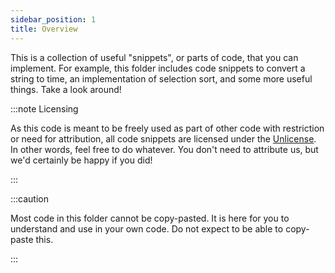 ```yaml
---
sidebar_position: 1
title: Overview
---
```


This is a collection of useful "snippets", or parts of code, that you can implement. For example, this folder includes code snippets to convert a string to time, an implementation of selection sort, and some more useful things. Take a look around!

:::note Licensing

As this code is meant to be freely used as part of other code with restriction or need for attribution, all code snippets are licensed under the [Unlicense](https://unlicense.org/).
In other words, feel free to do whatever. You don't need to attribute us, but we'd certainly be happy if you did!

:::

:::caution

Most code in this folder cannot be copy-pasted. It is here for you to understand and use in your own code. Do not expect to be able to copy-paste this.

:::
